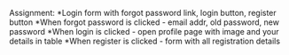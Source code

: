 Assignment:
*Login form with forgot password link, login button, register button
*When forgot password is clicked - email addr, old password, new password
*When login is clicked - open profile page with image and your details in table
*When register is clicked - form with all registration details